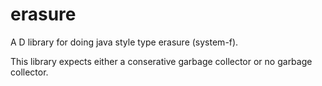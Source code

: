 # erasure
A D library for doing java style type erasure (system-f).

This library expects either a conserative garbage collector or no garbage collector.
